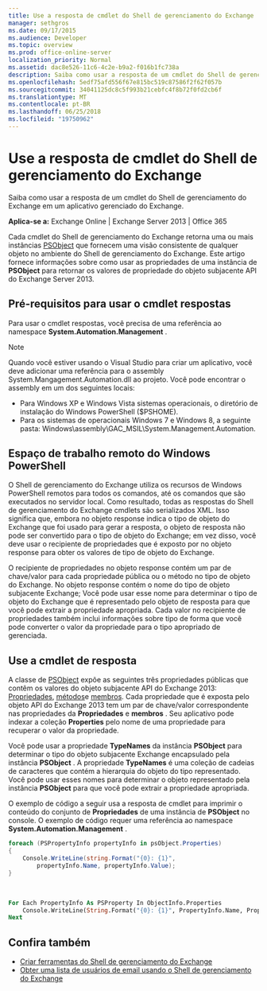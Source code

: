 ```yaml
---
title: Use a resposta de cmdlet do Shell de gerenciamento do Exchange
manager: sethgros
ms.date: 09/17/2015
ms.audience: Developer
ms.topic: overview
ms.prod: office-online-server
localization_priority: Normal
ms.assetid: dac8e526-11c6-4c2e-b9a2-f016b1fc738a
description: Saiba como usar a resposta de um cmdlet do Shell de gerenciamento do Exchange em um aplicativo gerenciado do Exchange.
ms.openlocfilehash: 5edf75afd556f67e815bc519c87586f2f62f057b
ms.sourcegitcommit: 34041125dc8c5f993b21cebfc4f8b72f0fd2cb6f
ms.translationtype: MT
ms.contentlocale: pt-BR
ms.lasthandoff: 06/25/2018
ms.locfileid: "19750962"
---
```

# <a name="use-the-exchange-management-shell-cmdlet-response"></a>Use a resposta de cmdlet do Shell de gerenciamento do Exchange

Saiba como usar a resposta de um cmdlet do Shell de gerenciamento do Exchange em um aplicativo gerenciado do Exchange.
  
**Aplica-se a:** Exchange Online | Exchange Server 2013 | Office 365
  
Cada cmdlet do Shell de gerenciamento do Exchange retorna uma ou mais instâncias [PSObject](http://msdn.microsoft.com/en-us/library/system.management.automation.psobject%28VS.85%29.aspx) que fornecem uma visão consistente de qualquer objeto no ambiente do Shell de gerenciamento do Exchange. Este artigo fornece informações sobre como usar as propriedades de uma instância de **PSObject** para retornar os valores de propriedade do objeto subjacente API do Exchange Server 2013. 
  
## <a name="prerequisites-for-using-cmdlet-responses"></a>Pré-requisitos para usar o cmdlet respostas
<a name="prerequisites_bk"> </a>

Para usar o cmdlet respostas, você precisa de uma referência ao namespace **System.Automation.Management** . 
  
> [!NOTE]
>  Quando você estiver usando o Visual Studio para criar um aplicativo, você deve adicionar uma referência para o assembly System.Mangagement.Automation.dll ao projeto. Você pode encontrar o assembly em um dos seguintes locais: 
> - Para Windows XP e Windows Vista sistemas operacionais, o diretório de instalação do Windows PowerShell ($PSHOME). 
> - Para os sistemas de operacionais Windows 7 e Windows 8, a seguinte pasta: Windows\assembly\GAC_MSIL\System.Management.Automation. 
  
## <a name="windows-powershell-remote-runspace"></a>Espaço de trabalho remoto do Windows PowerShell
<a name="usingremoterunspace_bk"> </a>

O Shell de gerenciamento do Exchange utiliza os recursos de Windows PowerShell remotos para todos os comandos, até os comandos que são executados no servidor local. Como resultado, todas as respostas do Shell de gerenciamento do Exchange cmdlets são serializados XML. Isso significa que, embora no objeto response indica o tipo de objeto do Exchange que foi usado para gerar a resposta, o objeto de resposta não pode ser convertido para o tipo de objeto do Exchange; em vez disso, você deve usar o recipiente de propriedades que é exposto por no objeto response para obter os valores de tipo de objeto do Exchange.
  
O recipiente de propriedades no objeto response contém um par de chave/valor para cada propriedade pública ou o método no tipo de objeto do Exchange. No objeto response contém o nome do tipo de objeto subjacente Exchange; Você pode usar esse nome para determinar o tipo de objeto do Exchange que é representado pelo objeto de resposta para que você pode extrair a propriedade apropriada. Cada valor no recipiente de propriedades também inclui informações sobre tipo de forma que você pode converter o valor da propriedade para o tipo apropriado de gerenciada.
  
## <a name="use-the-cmdlet-response"></a>Use a cmdlet de resposta
<a name="usingPSObject_bk"> </a>

A classe de [PSObject](http://msdn.microsoft.com/en-us/library/system.management.automation.psobject%28VS.85%29.aspx) expõe as seguintes três propriedades públicas que contêm os valores do objeto subjacente API do Exchange 2013: [Propriedades](http://msdn.microsoft.com/en-us/library/system.management.automation.psobject.properties%28VS.85%29.aspx), [métodos](http://msdn.microsoft.com/en-us/library/system.management.automation.psobject.methods%28VS.85%29.aspx)e [membros](http://msdn.microsoft.com/en-us/library/system.management.automation.psobject.members%28VS.85%29.aspx). Cada propriedade que é exposta pelo objeto API do Exchange 2013 tem um par de chave/valor correspondente nas propriedades da **Propriedades** e **membros** . Seu aplicativo pode indexar a coleção **Properties** pelo nome de uma propriedade para recuperar o valor da propriedade. 
  
Você pode usar a propriedade **TypeNames** da instância **PSObject** para determinar o tipo do objeto subjacente Exchange encapsulado pela instância **PSObject** . A propriedade **TypeNames** é uma coleção de cadeias de caracteres que contém a hierarquia do objeto do tipo representado. Você pode usar esses nomes para determinar o objeto representado pela instância **PSObject** para que você pode extrair a propriedade apropriada. 
  
O exemplo de código a seguir usa a resposta de cmdlet para imprimir o conteúdo do conjunto de **Propriedades** de uma instância de **PSObject** no console. O exemplo de código requer uma referência ao namespace **System.Automation.Management** . 
  
```cs
foreach (PSPropertyInfo propertyInfo in psObject.Properties)
{
    Console.WriteLine(string.Format("{0}: {1}",
        propertyInfo.Name, propertyInfo.Value);
}
```

<br/>

```vb
For Each PropertyInfo As PSProperty In ObjectInfo.Properties
    Console.WriteLine(String.Format("{0}: {1}", PropertyInfo.Name, PropertyInfo.Value))
Next

```

## <a name="see-also"></a>Confira também

- [Criar ferramentas do Shell de gerenciamento do Exchange](create-exchange-management-shell-tools.md)   
- [Obter uma lista de usuários de email usando o Shell de gerenciamento do Exchange](how-to-get-a-list-of-mail-users-by-using-the-exchange-management-shell.md)
    

